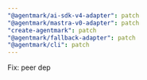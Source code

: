 ```yaml
---
"@agentmark/ai-sdk-v4-adapter": patch
"@agentmark/mastra-v0-adapter": patch
"create-agentmark": patch
"@agentmark/fallback-adapter": patch
"@agentmark/cli": patch
---
```


Fix: peer dep
